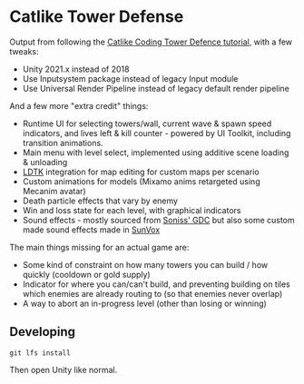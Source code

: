 # Catlike Tower Defense

Output from following the [Catlike Coding Tower Defence tutorial](https://catlikecoding.com/unity/tutorials/tower-defense/), with a few tweaks:

* Unity 2021.x instead of 2018
* Use Inputsystem package instead of legacy Input module
* Use Universal Render Pipeline instead of legacy default render pipeline

And a few more "extra credit" things:

* Runtime UI for selecting towers/wall, current wave & spawn speed indicators, and lives left & kill counter - powered by UI Toolkit, including transition animations.
* Main menu with level select, implemented using additive scene loading & unloading
* [LDTK](https://ldtk.io/) integration for map editing for custom maps per scenario
* Custom animations for models (Mixamo anims retargeted using Mecanim avatar)
* Death particle effects that vary by enemy
* Win and loss state for each level, with graphical indicators
* Sound effects - mostly sourced from [Soniss' GDC](https://sonniss.com/gameaudiogdc) but also some custom made sound effects made in [SunVox](https://warmplace.ru/soft/sunvox/)

The main things missing for an actual game are:

* Some kind of constraint on how many towers you can build / how quickly (cooldown or gold supply)
* Indicator for where you can/can't build, and preventing building on tiles which enemies are already routing to (so that enemies never overlap)
* A way to abort an in-progress level (other than losing or winning)

## Developing

```shell
git lfs install
```

Then open Unity like normal.
